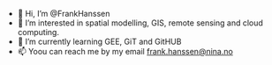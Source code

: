 - 👋 Hi, I’m @FrankHanssen
- 👀 I’m interested in spatial modelling, GIS, remote sensing and cloud computing. 
- 🌱 I’m currently learning GEE, GiT and GitHUB
- 📫 Yoou can reach me by my email frank.hanssen@nina.no

<!---
FrankHanssen/FrankHanssen is a ✨ special ✨ repository because its `README.md` (this file) appears on your GitHub profile.
You can click the Preview link to take a look at your changes.
--->
